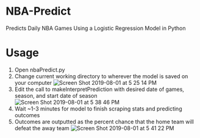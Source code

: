 # NBA-Predict
Predicts Daily NBA Games Using a Logistic Regression Model in Python

# Usage
1. Open nbaPredict.py
2. Change current working directory to wherever the model is saved on your computer 
![Screen Shot 2019-08-01 at 5 25 14 PM](https://user-images.githubusercontent.com/24983943/62328869-42bde480-b482-11e9-84e8-6705a0010d5e.png)
3. Edit the call to makeInterpretPrediction with desired date of games, season, and start date of season
![Screen Shot 2019-08-01 at 5 38 46 PM](https://user-images.githubusercontent.com/24983943/62329254-5f0e5100-b483-11e9-8bf9-21db5a0574bb.png)
4. Wait ~1-3 minutes for model to finish scraping stats and predicting outcomes
5. Outcomes are outputted as the percent chance that the home team will defeat the away team
![Screen Shot 2019-08-01 at 5 41 22 PM](https://user-images.githubusercontent.com/24983943/62329326-9977ee00-b483-11e9-9ce3-b9c9cdf78938.png)
